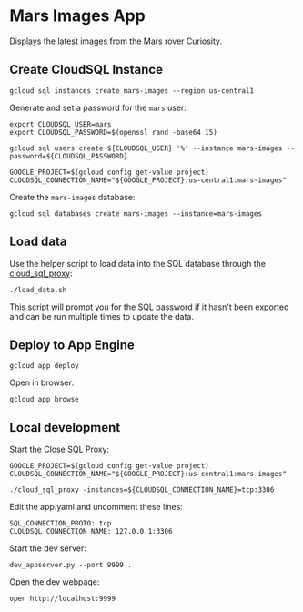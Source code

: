 # Mars Images App

Displays the latest images from the Mars rover Curiosity.

## Create CloudSQL Instance

```
gcloud sql instances create mars-images --region us-central1
```

Generate and set a password for the `mars` user:

```
export CLOUDSQL_USER=mars
export CLOUDSQL_PASSWORD=$(openssl rand -base64 15)

gcloud sql users create ${CLOUDSQL_USER} '%' --instance mars-images --password=${CLOUDSQL_PASSWORD}
```

```
GOOGLE_PROJECT=$(gcloud config get-value project)
CLOUDSQL_CONNECTION_NAME="${GOOGLE_PROJECT}:us-central1:mars-images"
```

Create the `mars-images` database:

```
gcloud sql databases create mars-images --instance=mars-images
```

## Load data

Use the helper script to load data into the SQL database through the [cloud_sql_proxy](https://cloud.google.com/sql/docs/mysql/sql-proxy):

```
./load_data.sh
```

This script will prompt you for the SQL password if it hasn't been exported and can be run multiple times to update the data.

## Deploy to App Engine

```
gcloud app deploy
```

Open in browser:

```
gcloud app browse
```

## Local development

Start the Close SQL Proxy:

```
GOOGLE_PROJECT=$(gcloud config get-value project)
CLOUDSQL_CONNECTION_NAME="${GOOGLE_PROJECT}:us-central1:mars-images"
```

```
./cloud_sql_proxy -instances=${CLOUDSQL_CONNECTION_NAME}=tcp:3306
```

Edit the app.yaml and uncomment these lines:

```
SQL_CONNECTION_PROTO: tcp
CLOUDSQL_CONNECTION_NAME: 127.0.0.1:3306
```

Start the dev server:

```
dev_appserver.py --port 9999 .
```

Open the dev webpage:

```
open http://localhost:9999
```
